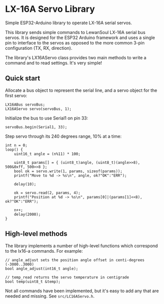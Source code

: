# LX-16A Servo Library

Simple ESP32-Arduino library to operate LX-16A serial servos.

This library sends simple commands to LewanSoul LX-16A serial bus servos.
It is designed for the ESP32 Arduino framework and uses a single pin to interface to the servos
as opposed to the more common 3-pin configuration (TX, RX, direction).

The library's LX16AServo class provides two main methods to write a command and to read settings.
It's very simple!

## Quick start

Allocate a bus object to represent the serial line, and a servo object for the first servo:
```
LX16ABus servoBus;
LX16AServo servo(servoBus, 1);
```

Initialize the bus to use Serial1 on pin 33:
```
servoBus.begin(Serial1, 33);
```

Step servo through its 240 degrees range, 10% at a time:
```
int n = 0;
loop() {
    uint16_t angle = (n%11) * 100;

    uint8_t params[] = { (uint8_t)angle, (uint8_t)(angle>>8), 500&0xff, 500>>8 };
    bool ok = servo.write(1, params, sizeof(params));
    printf("Move to %d -> %s\n", angle, ok?"OK":"ERR");

    delay(10);

    ok = servo.read(2, params, 4);
    printf("Position at %d -> %s\n", params[0]|(params[1]<<8), ok?"OK":"ERR");

    n++;
    delay(2000);
}
```

## High-level methods

The library implements a number of high-level functions which correspond to the lx16-a commands. For
example:

```
// angle_adjust sets the position angle offset in centi-degrees (-3000..3000)
bool angle_adjust(int16_t angle);

// temp_read returns the servo temperature in centigrade
bool temp(uint8_t &temp);
```
Not all commands have been implemented, but it's easy to add any that are needed and missing.
See `src/LC16AServo.h`.
